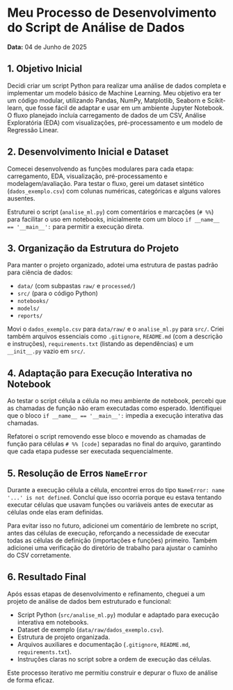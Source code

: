 # Meu Processo de Desenvolvimento do Script de Análise de Dados

**Data:** 04 de Junho de 2025

## 1. Objetivo Inicial

Decidi criar um script Python para realizar uma análise de dados completa e implementar um modelo básico de Machine Learning. Meu objetivo era ter um código modular, utilizando Pandas, NumPy, Matplotlib, Seaborn e Scikit-learn, que fosse fácil de adaptar e usar em um ambiente Jupyter Notebook. O fluxo planejado incluía carregamento de dados de um CSV, Análise Exploratória (EDA) com visualizações, pré-processamento e um modelo de Regressão Linear.

## 2. Desenvolvimento Inicial e Dataset

Comecei desenvolvendo as funções modulares para cada etapa: carregamento, EDA, visualização, pré-processamento e modelagem/avaliação. Para testar o fluxo, gerei um dataset sintético (`dados_exemplo.csv`) com colunas numéricas, categóricas e alguns valores ausentes.

Estruturei o script (`analise_ml.py`) com comentários e marcações (`# %%`) para facilitar o uso em notebooks, inicialmente com um bloco `if __name__ == '__main__':` para permitir a execução direta.

## 3. Organização da Estrutura do Projeto

Para manter o projeto organizado, adotei uma estrutura de pastas padrão para ciência de dados:

*   `data/` (com subpastas `raw/` e `processed/`)
*   `src/` (para o código Python)
*   `notebooks/`
*   `models/`
*   `reports/`

Movi o `dados_exemplo.csv` para `data/raw/` e o `analise_ml.py` para `src/`. Criei também arquivos essenciais como `.gitignore`, `README.md` (com a descrição e instruções), `requirements.txt` (listando as dependências) e um `__init__.py` vazio em `src/`.

## 4. Adaptação para Execução Interativa no Notebook

Ao testar o script célula a célula no meu ambiente de notebook, percebi que as chamadas de função não eram executadas como esperado. Identifiquei que o bloco `if __name__ == '__main__':` impedia a execução interativa das chamadas.

Refatorei o script removendo esse bloco e movendo as chamadas de função para células `# %% [code]` separadas no final do arquivo, garantindo que cada etapa pudesse ser executada sequencialmente.

## 5. Resolução de Erros `NameError`

Durante a execução célula a célula, encontrei erros do tipo `NameError: name '...' is not defined`. Concluí que isso ocorria porque eu estava tentando executar células que usavam funções ou variáveis antes de executar as células onde elas eram definidas.

Para evitar isso no futuro, adicionei um comentário de lembrete no script, antes das células de execução, reforçando a necessidade de executar todas as células de definição (importações e funções) primeiro. Também adicionei uma verificação do diretório de trabalho para ajustar o caminho do CSV corretamente.

## 6. Resultado Final

Após essas etapas de desenvolvimento e refinamento, cheguei a um projeto de análise de dados bem estruturado e funcional:

*   Script Python (`src/analise_ml.py`) modular e adaptado para execução interativa em notebooks.
*   Dataset de exemplo (`data/raw/dados_exemplo.csv`).
*   Estrutura de projeto organizada.
*   Arquivos auxiliares e documentação (`.gitignore`, `README.md`, `requirements.txt`).
*   Instruções claras no script sobre a ordem de execução das células.

Este processo iterativo me permitiu construir e depurar o fluxo de análise de forma eficaz.

